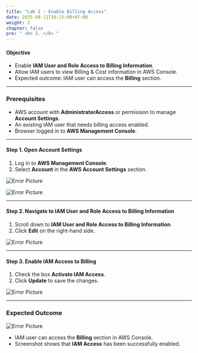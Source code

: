 ```yaml
---
title: "Lab 2 - Enable Billing Access"
date: 2025-08-11T10:15:00+07:00
weight: 2
chapter: false
pre: " <b> 2. </b> "
---
```


#### Objective

- Enable **IAM User and Role Access to Billing Information**.
- Allow IAM users to view Billing & Cost information in AWS Console.
- Expected outcome: IAM user can access the **Billing** section.

---

### Prerequisites

- AWS account with **AdministratorAccess** or permission to manage **Account Settings**.
- An existing IAM user that needs billing access enabled.
- Browser logged in to **AWS Management Console**.

---

#### Step 1. Open Account Settings

1. Log in to **AWS Management Console**.
2. Select **Account** in the **AWS Account Settings** section.

![Error Picture](/NguyenTruongBach.github.io/static/images/AWS-Pic/accout.png)

![Error Picture](/NguyenTruongBach.github.io/static/images/AWS-Pic/click-accout.png)

---

#### Step 2. Navigate to IAM User and Role Access to Billing Information

1. Scroll down to **IAM User and Role Access to Billing Information**.
2. Click **Edit** on the right-hand side.

![Error Picture](/NguyenTruongBach.github.io/static/images/AWS-Pic/billing-edit.png)

---

#### Step 3. Enable IAM Access to Billing

1. Check the box **Activate IAM Access**.
2. Click **Update** to save the changes.

![Error Picture](/NguyenTruongBach.github.io/static/images/AWS-Pic/billing-activate.png)

---

### Expected Outcome

![Error Picture](/NguyenTruongBach.github.io/static/images/AWS-Pic/billing-done.png)

- IAM user can access the **Billing** section in AWS Console.
- Screenshot shows that **IAM Access** has been successfully enabled.
